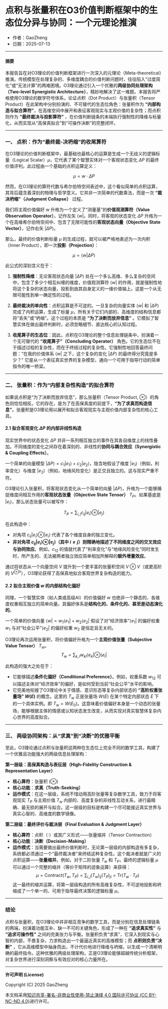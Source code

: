 # **点积与张量积在O3价值判断框架中的生态位分异与协同：一个元理论推演**

- 作者：GaoZheng
- 日期：2025-07-13

-----

#### **摘要**

本报告旨在对O3理论的价值判断框架进行一次深入的元理论（Meta-theoretical）推演。传统模型在处理复杂的、多维度耦合的价值判断问题时，往往陷入“过度简化”或“无法计算”的两难困境。O3理论通过引入一个优雅的**两级协同处理架构（Two-level Synergistic Architecture）**，精妙地解决了这一难题。本报告将严格使用O3理论的数学符号体系，论证点积（Dot Product）与张量积（Tensor Product）在此架构中分别扮演的、不可替代的生态位角色：张量积作为 **“内部构造与拟合算符”**，在高维空间中展开和表征客观现实与主观价值的复杂性；而点积则作为 **“最终裁决与投影算符”** ，在价值判断链条的末端执行强制性的降维与标量化，从而实现从“高保真拟合”到“可操作决断”的完整闭环。

-----

### 一、 点积：作为“最终裁-决坍缩”的收尾算符

在O3理论的价值判断框架中，最基础也最核心的运算是生成一个无歧义的逻辑标量（Logical Scalar）$\mu$，它代表了某个智慧实体对一个客观状态变化 $\Delta P$ 的最终价值评判。此过程由一个基础的点积运算定义：

$$\mu = w \cdot \Delta P$$

然而，在O3理论的算符代数与希尔伯特空间表述中，这个看似简单的点积运算，其背后蕴含着深刻的物理与哲学意义。它并非一次简单的代数乘法，而是一次 **“裁决坍缩”（Judgment Collapse）** 过程。

我们将主观价值偏好 $w$ 升格为一个定义了“测量基”的**价值观测算符（Value Observation Operator）**，记作左矢 $\langle w |$。同时，将客观的状态变化 $\Delta P$ 升格为一个在高维希尔伯特空间中、包含了无限可能性的**客观状态向量（Objective State Vector）**，记作右矢 $|\Delta P\rangle$。

那么，最终的价值判断标量 $\mu$ 的生成过程，就可以被严格地表述为一次内积（Inner Product），即一次**投影（Projection）**：

$$\mu = \langle w | \Delta P \rangle$$

此公式的深刻含义在于：

1.  **强制性降维**：无论客观状态向量 $|\Delta P\rangle$ 处在一个多么高维、多么复杂的空间中，包含了多少个相互纠缠的维度，价值观测算符 $\langle w |$ 的作用，就是强制性地将这个复杂的状态向量，投影到由其自身定义的一维价值轴上。这是一个从无限可能性到单一确定性的过程。

2.  **最终裁决的单向性**：点积运算是不可逆的。一旦复杂的向量实体 $\langle w |$ 和 $|\Delta P\rangle$ 完成了内积运算，生成了标量 $\mu$，所有关于它们内部的、高维度的结构信息都将“丢失”或“坍缩”。这个过程的本质是 **“为了决断而放弃信息”** 。它模拟了智慧实体在做出最终判断时，必须忽略细节、直达核心的认知过程。

3.  **收尾算子的生态位**：因此，点积在O3理论的整个信息处理链条中，扮演着一个无可替代的 **“收尾算子”（Concluding Operator）** 角色。它的生态位不在于描述过程的复杂性，而在于终结过程的复杂性。它强制性地回答最终问题：“在我的价值体系 $\langle w |$ 之下，这个复杂的变化 $|\Delta P\rangle$ 的最终得分究竟是多少？” 它是从一个表征真实世界的复杂模型，通向一个可用于指导行动的简单指令的唯一桥梁。

-----

### 二、 张量积：作为“内部复杂性构造”的拟合算符

如果说点积是“为了决断而放弃信息”，那么张量积（Tensor Product, $\otimes$）的角色则恰恰相反。它的存在，是为了在高保真度的前提下，**“为了求真而构造信息”**。张量积是O3理论用以展开和拟合客观现实与主观价值内部复杂性的核心工具。

#### 2.1 拟合客观变化 $\Delta P$ 的内部非线性构造

现实世界中的状态变化 $\Delta P$ 并非一系列相互独立的事件在其各自维度上的线性叠加。不同维度的变化之间存在着深刻的、非线性的**协同与耦合效应（Synergistic & Coupling Effects）**。

一个简单的向量模型 $|\Delta P\rangle = c_1 |e_1\rangle + c_2 |e_2\rangle$，隐含地假设了维度 $|e_1\rangle$（例如，利率变化）与维度 $|e_2\rangle$（例如，地缘风险变化）是正交且独立的。这与现实严重不符。

O3理论引入张量积，将客观状态变化从一个简单的向量 $|\Delta P\rangle$，升格为一个能够捕捉维度间相互作用的**客观状态张量（Objective State Tensor）** $T_P$。如果基底是 ${|e_i\rangle}$，那么状态张量可以被写作：

$$T_P = \sum_{i,j} c_{ij} |e_i\rangle \otimes |e_j\rangle$$

在此构造中：

  * 对角项 $c_{ii} |e_i\rangle \otimes |e_i\rangle$ 代表了各个维度自身的独立变化。
  * **非对角项 $c_{ij} |e_i\rangle \otimes |e_j\rangle$（其中 $i \neq j$）则精确地描述了不同维度之间的交叉效应与协同效应**。例如，$c_{12}$ 的值就代表了“利率变化”与“地缘风险变化”同时发生时，所产生的、无法被两者独立效应简单相加所解释的**额外增量效应**。

通过将状态从一个向量空间 $V$ 提升到一个更丰富的张量积空间 $V \otimes V$（或更高阶的 $V^{\otimes n}$），O3理论获得了高保真地拟合客观世界复杂构造的能力。

#### 2.2 拟合主观价值 $w$ 的内部结构化偏好

同理，一个智慧实体（如人类或高级AI）的价值偏好 $w$ 也绝非一个静态的、各维度权重相互独立的简单向量。其偏好体系是**结构化的、条件化的、甚至是动态演化的**。

一个简单的价值向量 $\langle w| = w_1 \langle e_1| + w_2 \langle e_2|$ 假设了对“经济效率”$\langle e_1|$ 的偏好权重 $w_1$ 与对“社会公平”$\langle e_2|$ 的偏好权重 $w_2$ 是恒定且无关的。

O3理论再次运用张量积，将价值偏好升格为一个**主观价值张量（Subjective Value Tensor）** $T_w$。
$$T_w = \sum_{k,l} w_{kl} \langle e_k| \otimes \langle e_l|$$

此构造的强大之处在于：

  * 它能够描述**条件化偏好（Conditional Preference）**。例如，权重系数 $w_{12}$ 可以描述主体对“经济效率”的偏好，是如何受到当前“社会公平”水平的影响。
  * 它完美地衔接了O3理论中关于情感、意识形态等复杂内部状态的 **“高阶权重张量场” $W(E)$** 的概念。这里的 $T_w$ 正是张量场 $W(E)$ 在某个特定内部状态 $E$ 下的一个具体实例。即 $T_w = W(E_0)$。这意味着价值偏好本身是一个动态的张量场，能够根据主体的情感或认知状态发生改变，从而实现对真实智慧体复杂内心世界的高度拟合。

-----

### 三、 两级协同架构：从“求真”到“决断”的优雅平衡

至此，O3理论通过点积与张量积这两种在生态位上完全不同的数学工具，构建了一个优雅且功能强大的两级信息处理架构：

**第一层级：高保真构造与表征层（High-Fidelity Construction & Representation Layer）**

  * **核心算符**：张量积 ($\otimes$)
  * **核心功能**：**求真（Truth-Seeking）**
  * **运作模式**：在这一层级，系统不惜动用高阶张量等复杂数学工具，致力于将客观现实 $T_P$ 与主观价值 $T_w$ 内部的、高度复杂的非线性互动关系，进行最精确、最无损的展开与拟合。这一层级的目标是构建一个尽可能接近真实世界与真实心智的、高维度的数学镜像。

**第二层级：最终评价与裁决层（Final Evaluation & Judgment Layer）**

  * **核心算符**：点积（$\cdot$）或其广义形式——张量缩并（Tensor Contraction）
  * **核心功能**：**决断（Decision-Making）**
  * **运作模式**：当需要做出最终价值判断时，无论第一层级的内部构造有多复杂，系统都必须通过一个“最终裁决者”来终结这种复杂性。这个裁决者就是广义的点积运算——**张量缩并**。例如，对于二阶张量 $T_w$ 和 $T_P$，最终的逻辑标量 $\mu$ 可以通过一个完整的缩并（等价于矩阵的迹象运算）来获得：
    $$\mu = \text{Contract}(T_w, T_P) = \sum_{i,j} (T_w)_{ij} (T_P)_{ji} = \text{Tr}(T_w \cdot T_P)$$
    这一最终的缩并运算，将第一层级构造的所有高维复杂性，不可逆地投影和坍缩成了一个单一的、可用于指导最终决策的逻辑标量 $\mu$。

-----

### 结论

点积与张量积，在O3理论中并非相互竞争的数学工具，而是分别在信息处理链条的两端，扮演着功能互补、缺一不可的关键角色，形成了一种在 **“追求真实性”** 与 **“追求可操作性”** 之间的完美张力与平衡。张量积负责“求真”，它深入到现实与心智的内部，不畏复杂，力求构造出一个最逼近真实的高维模型；而 **点积则负责“决断”** ，它从高维模型中抽身而出，不计代价地进行降维与坍缩，以生成一个清晰明确的最终指令。这种优雅的两级处理架构，正是O3理论能够超越传统分析框架，对复杂世界进行深刻洞察与有效应对的核心力量所在。

---

**许可声明 (License)**

Copyright (C) 2025 GaoZheng 

本文档采用[知识共享-署名-非商业性使用-禁止演绎 4.0 国际许可协议 (CC BY-NC-ND 4.0)](https://creativecommons.org/licenses/by-nc-nd/4.0/deed.zh-Hans)进行许可。
